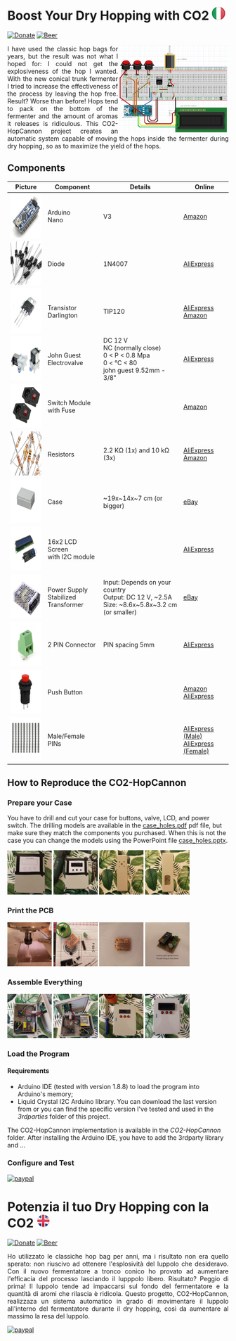 # Boost Your Dry Hopping with CO2 <a name="eng" href="#ita"><img src="/imgs/assets/flag-ita.png" height="30" width="30"/></a>
[![Donate](https://img.shields.io/badge/Donate-PayPal-green.svg)](https://paypal.me/FedericoBolelli) 
[![Beer](https://img.shields.io/badge/made%20with-%F0%9F%8D%BA%20beer-yellow)](https://prittt.github.io/pages/beer)

<img align="right" width="50%" src="/imgs/circuit.png" >

<p align="justify">
I have used the classic hop bags for years, but the result was not what I hoped for: I could not get the explosiveness of the hop I wanted. With the new conical trunk fermenter I tried to increase the effectiveness of the process by leaving the hop free. Result? Worse than before! Hops tend to pack on the bottom of the fermenter and the amount of aromas it releases is ridiculous. This CO2-HopCannon project creates an automatic system capable of moving the hops inside the fermenter during dry hopping, so as to maximize the yield of the hops.
</p>

## Components

<table style="border: 0px">
	<thead>
		<tr>
			<th>Picture</th>
			<th>Component</th>
			<th>Details</th>
			<th>Online</th>
		</tr>
	</thead>
	<tbody>
		<tr>
			<td><img src="/imgs/components/nano.png" height="100" width="100"></td>
			<td>Arduino <br/> Nano</td>
			<td>V3</td>
			<td><a href="https://www.amazon.it/Elegoo-Scheda-Microcontrollore-ATmega328P-Arduino/dp/B0716S43Q2/ref=sr_1_4?__mk_it_IT=%C3%85M%C3%85%C5%BD%C3%95%C3%91&dchild=1&keywords=arduino+nano&qid=1588104837&sr=8-4">Amazon</a></td>
		</tr>
		<tr>
			<td><img src="/imgs/components/diode.png" height="100" width="100"></td>
			<td>Diode</td>
			<td>1N4007</td>
			<td><a href="https://it.aliexpress.com/item/32664545131.html?spm=a2g0o.productlist.0.0.6899567a3NuF81&algo_pvid=78dc39bc-4ebf-4a9c-8167-5baa3f28a214&algo_expid=78dc39bc-4ebf-4a9c-8167-5baa3f28a214-0&btsid=0ab6f83a15881049263985945e3fc1&ws_ab_test=searchweb0_0,searchweb201602_,searchweb201603_">AliExpress</a></td>
		</tr>
		<tr>
			<td><img src="/imgs/components/transistor.png" height="100" width="100"></td>	
			<td>Transistor <br/> Darlington</td>
			<td>TIP120</td>
			<td><a href="https://it.aliexpress.com/item/2044826574.html?spm=a2g0o.productlist.0.0.3b995ca90w2gKK&algo_pvid=d3cd2bdf-1648-4a3b-a75f-ecba42b60a6c&algo_expid=d3cd2bdf-1648-4a3b-a75f-ecba42b60a6c-0&btsid=0ab6f83a15881050297504456e3fc1&ws_ab_test=searchweb0_0,searchweb201602_,searchweb201603_">AliExpress</a><br/>
			<a href="https://www.amazon.it/gp/product/B079H1JSGD/ref=ppx_yo_dt_b_asin_title_o07_s00?ie=UTF8&psc=1">Amazon</a></td>
		</tr>
		<tr>
			<td><img src="/imgs/components/valve.png" height="100" width="100"></td>
			<td>John Guest <br/> Electrovalve</td>
			<td>DC 12 V <br/> NC (normally close) <br> 0 < P < 0.8 Mpa <br/> 0 < °C < 80 <br/> john guest 9.52mm - 3/8"</td>
			<td><a href="https://it.aliexpress.com/item/32642982184.html?spm=a2g0s.9042311.0.0.3bd14c4d8TaxGj">AliExpress</a></td>
		</tr>
		<tr>
			<td><img src="/imgs/components/switch.png" height="100" width="100"></td>
			<td>Switch Module <br/> with Fuse</td>
			<td></td>
			<td><a href="https://www.amazon.it/gp/product/B07T5D39R3/ref=ppx_yo_dt_b_asin_title_o05_s00?ie=UTF8&psc=1">Amazon</a></td>
		</tr>
		<tr>
			<td><img src="/imgs/components/resistor.png" height="100" width="100"></td>
			<td>Resistors</td>
			<td>2.2 KΩ (1x) and 10 kΩ (3x)</td>
			<td><a href="https://it.aliexpress.com/item/33004978023.html?spm=a2g0o.productlist.0.0.2fe824eaUJMPHF&algo_pvid=77c3954e-7ed1-4a7a-a13f-c69968f4f4a8&algo_expid=77c3954e-7ed1-4a7a-a13f-c69968f4f4a8-1&btsid=0ab6f81e15881056260007023e7d15&ws_ab_test=searchweb0_0,searchweb201602_,searchweb201603_">AliExpress</a><br/>
			<a href="https://www.amazon.it/Elegoo-Resistor-Assortimento-Progetti-Elettronica/dp/B071Z66XDV/ref=sr_1_6?__mk_it_IT=%C3%85M%C3%85%C5%BD%C3%95%C3%91&dchild=1&keywords=resistori&qid=1588105577&sr=8-6">Amazon</a></td>
		</tr>
		<tr>
			<td><img src="/imgs/components/case.png" height="100" width="100"></td>
			<td>Case</td>
			<td>~19x~14x~7 cm (or bigger)</td>
			<td><a href="https://www.ebay.it/itm/Scatola-di-derivazione-da-esterno-con-pareti-lisce-190X140X70mm-2-Pezzi/273594021734?ssPageName=STRK%3AMEBIDX%3AIT&_trksid=p2057872.m2749.l2649">eBay</a>
			</td>
		</tr>
		<tr>
			<td><img src="/imgs/components/lcd.png" height="100" width="100"></td>
			<td>16x2 LCD Screen <br/> with I2C module</td>
			<td></td>
			<td><a href="https://it.aliexpress.com/item/1935576611.html?spm=a2g0o.productlist.0.0.5d00470dE2xTCr&algo_pvid=b9f628c6-a950-4958-a5e6-75095abf762e&algo_expid=b9f628c6-a950-4958-a5e6-75095abf762e-0&btsid=0be3746c15881058703022133e9699&ws_ab_test=searchweb0_0,searchweb201602_,searchweb201603_">AliExpress</a>
			</td>
		</tr>
		<tr>
			<td><img src="/imgs/components/power.png" height="100" width="100"></td>
			<td>Power Supply <br/> Stabilized Transformer</td>
			<td>Input: Depends on your country <br/> Output: DC 12 V, ~2.5A <br/> Size: ~8.6x~5.8x~3.2 cm (or smaller)</td>
			<td><a href="https://www.ebay.it/itm/ALIMENTATORE-TRASFORMATORE-12V-2A-STABILIZZATO-SWITCH-TRIMMER-220V-2-5A-12-VOLT/322668095291?ssPageName=STRK%3AMEBIDX%3AIT&_trksid=p2057872.m2749.l2649">eBay</a>
			</td>
		</tr>
		<tr>
			<td><img src="/imgs/components/terminal.png" height="100" width="100"></td>
			<td>2 PIN Connector</td>
			<td>PIN spacing 5mm</td>
			<td><a href="https://it.aliexpress.com/item/32841198269.html?spm=a2g0o.productlist.0.0.1f8d4082ix0yVo&algo_pvid=af18a170-4631-4fcd-a227-f5b6372b0d3f&algo_expid=af18a170-4631-4fcd-a227-f5b6372b0d3f-1&btsid=0ab6f83115881063575334308e0a7e&ws_ab_test=searchweb0_0,searchweb201602_,searchweb201603_">AliExpress</a>
			</td>
		</tr>
		<tr>
			<td><img src="/imgs/components/push.png" height="100" width="100"></td>
			<td>Push Button</td>
			<td></td>
			<td><a href="https://www.amazon.it/Larcele-Pulsante-Automatico-Momentaneo-Plastica/dp/B077FP8FT3/ref=sr_1_4?__mk_it_IT=%C3%85M%C3%85%C5%BD%C3%95%C3%91&dchild=1&keywords=push+button&qid=1588346553&sr=8-4">Amazon</a> <br/>
			<a href="https://it.aliexpress.com/item/32692164728.html?spm=a2g0o.productlist.0.0.38ea3b76LW0V3j&algo_pvid=be962fe0-d290-41fe-898c-13924c6fc5f4&algo_expid=be962fe0-d290-41fe-898c-13924c6fc5f4-0&btsid=0ab6f82115883482482127687e51fa&ws_ab_test=searchweb0_0,searchweb201602_,searchweb201603_">AliExpress</a>
			</td>
		</tr>
		<tr>
			<td><img src="/imgs/components/pins.png" height="100" width="100"></td>
			<td>Male/Female PINs</td>
			<td></td>
			<td><a href="https://it.aliexpress.com/item/4000096249321.html?spm=a2g0o.productlist.0.0.6b15309aepL3hx&algo_pvid=eea3be9a-8bcf-4ccc-ae7d-1c7f33251343&algo_expid=eea3be9a-8bcf-4ccc-ae7d-1c7f33251343-10&btsid=0ab50f6215883505235385007efdd3&ws_ab_test=searchweb0_0,searchweb201602_,searchweb201603_">AliExpress (Male)</a> <br/>
			<a href="https://it.aliexpress.com/item/4000096276148.html?spm=a2g0o.productlist.0.0.7a3b570bPoAZYM&algo_pvid=53a06124-49cc-427b-9f04-bdd3a25efae1&algo_expid=53a06124-49cc-427b-9f04-bdd3a25efae1-11&btsid=0ab50f0815883528498925959e75c8&ws_ab_test=searchweb0_0,searchweb201602_,searchweb201603_">AliExpress (Female)</a>
			</td>
		</tr>
	</tbody>
</table>

## How to Reproduce the CO2-HopCannon

### Prepare your Case

You have to drill and cut your case for buttons, valve, LCD, and power switch. The drilling models are available in the <a href="/case_holes.pdf">case_holes.pdf</a> pdf file, but make sure they match the components you purchased. When this is not the case you can change the models using the PowerPoint file <a href="/case_holes.pptx">case_holes.pptx</a>.


<img src="/imgs/photos/case_01.jpg" width="20%" /> <img src="/imgs/photos/case_02.jpg" width="20%" /> <img src="/imgs/photos/case_03.jpg" width="20%" /> <img src="/imgs/photos/case_04.jpg" width="20%" />

### Print the PCB

<img src="/imgs/photos/pcb_01.jpg" width="20%" /> <img src="/imgs/photos/pcb_02.jpg" width="20%" /> <img src="/imgs/photos/pcb_03.jpg" width="20%" /> <img src="/imgs/photos/pcb_04.jpg" width="20%" />

### Assemble Everything

<img src="/imgs/photos/assemble_01.jpg" width="20%" /> <img src="/imgs/photos/assemble_02.jpg" width="20%" /> <img src="/imgs/photos/assemble_03.jpg" width="20%" /> <img src="/imgs/photos/assemble_04.jpg" width="20%" />

### Load the Program

#### Requirements

- Arduino IDE (tested with version 1.8.8) to load the program into Arduino's memory;
- Liquid Crystal I2C Arduino library. You can download the last version from <a href=""></a> or you can find the specific version I've tested and used in the <i>3rdparties</i> folder of this project.

The CO2-HopCannon implementation is available in the <i>CO2-HopCannon</i> folder. After installing the Arduino IDE, you have to add the 3rdparty library and ...


### Configure and Test


[![paypal](https://www.paypalobjects.com/en_US/i/btn/btn_donateCC_LG.gif)](https://paypal.me/FedericoBolelli)

# Potenzia il tuo Dry Hopping con la CO2 <a name="ita" href="#eng"><img src="/imgs/assets/flag-eng.png" height="30" width="30"/></a>
[![Donate](https://img.shields.io/badge/Donate-PayPal-green.svg)](https://paypal.me/FedericoBolelli)
[![Beer](https://img.shields.io/badge/made%20with-%F0%9F%8D%BA%20beer-yellow)](https://prittt.github.io/pages/beer)

<p align="justify">
Ho utilizzato le classiche hop bag per anni, ma i risultato non era quello sperato: non riuscivo ad ottenere l'esplosività del luppolo che desideravo. Con il nuovo fermentatore a tronco conico ho provato ad aumentare l'efficacia del processo lasciando il lupppolo libero. Risultato? Peggio di prima! Il luppolo tende ad impaccarsi sul fondo del fermentatore e la quantità di aromi che rilascia è ridicola. Questo progetto, CO2-HopCannon, realizzaza un sistema automatico in grado di movimentare il luppolo all'interno del fermentatore durante il dry hopping, così da aumentare al massimo la resa del luppolo. 
</p>

[![paypal](https://www.paypalobjects.com/en_US/i/btn/btn_donateCC_LG.gif)](https://paypal.me/FedericoBolelli)
